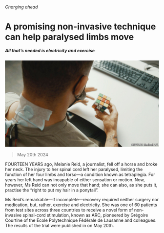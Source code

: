 ###### Charging ahead

# A promising non-invasive technique can help paralysed limbs move 

##### All that’s needed is electricity and exercise 

![image](images/20240525_STP003.jpg) 

> May 20th 2024 

FOURTEEN YEARS ago, Melanie Reid, a journalist, fell off a horse and broke her neck. The injury to her spinal cord left her paralysed, limiting the function of her four limbs and torso—a condition known as tetraplegia. For years her left hand was incapable of either sensation or motion. Now, however, Ms Reid can not only move that hand; she can also, as she puts it, practise the “right to put my hair in a ponytail”.

Ms Reid’s remarkable—if incomplete—recovery required neither surgery nor medication, but, rather, exercise and electricity. She was one of 60 patients from test sites across three countries to receive a novel form of non-invasive spinal-cord stimulation, known as ARC, pioneered by Grégoire Courtine of the Ecole Polytechnique Fédérale de Lausanne and colleagues. The results of the trial were published in on May 20th.

